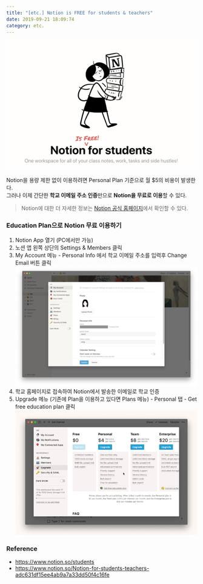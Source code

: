 ```yaml
---
title: "[etc.] Notion is FREE for students & teachers"
date: 2019-09-21 18:09:74
category: etc.
---
```


![](images/notion_main.png)

Notion을 용량 제한 없이 이용하려면 Personal Plan 기준으로 월 $5의 비용이 발생한다.<br>
그러나 이제 간단한 <b>학교 이메일 주소 인증</b>만으로 <b>Notion을 무료로 이용</b>할 수 있다.<br>
> Notion에 대한 더 자세한 정보는 [Notion 공식 홈페이지](https://www.notion.so/)에서 확인할 수 있다.

### Education Plan으로 Notion 무료 이용하기
1. Notion App 열기 (PC에서만 가능)
2. 노션 앱 왼쪽 상단의 Settings & Members 클릭
3. My Account 메뉴 -  Personal Info 에서 학교 이메일 주소를 입력후 Change Email 버튼 클릭
![](images/notion_1.png)
4. 학교 홈페이지로 접속하여 Notion에서 발송한 이메일로 학교 인증
5. Upgrade 메뉴 (기존에 Plan을 이용하고 있다면 Plans 메뉴) - Personal 탭 - Get free education plan 클릭
![](images/Notionforstudentsupgrade.gif)

### Reference

- https://www.notion.so/students
- https://www.notion.so/Notion-for-students-teachers-adc631df15ee4ab9a7a33dd50f4c16fe
